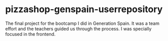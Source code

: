 # pizzashop-genspain-userrepository
The final project for the bootcamp I did in Generation Spain. It was a team effort and the teachers guided us through the process. I  was specially focused in the frontend.
